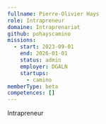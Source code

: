 ```yaml
---
fullname: Pierre-Olivier Hays
role: Intrapreneur
domaine: Intraprenariat
github: pohayscamino
missions:
  - start: 2023-09-01
    end: 2026-01-01
    status: admin
    employer: DGALN
    startups:
      - camino
memberType: beta
competences: []
---
```

Intrapreneur